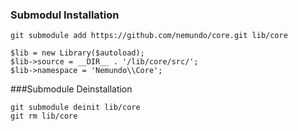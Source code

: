 ### Submodul Installation
```
git submodule add https://github.com/nemundo/core.git lib/core
```

```
$lib = new Library($autoload);
$lib->source = __DIR__ . '/lib/core/src/';
$lib->namespace = 'Nemundo\\Core';
```

###Submodule Deinstallation
```
git submodule deinit lib/core
git rm lib/core
```